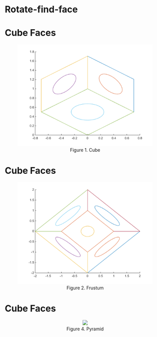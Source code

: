 # Rotate-find-face

<h1>Cube Faces</h1>
<figure style="text-align: center;">
    <img src='output_examples/cube.png' />
    <figcaption>Figure 1. Cube</figcaption>
</figure>



<h1>Cube Faces</h1>
<figure style="text-align: center;">
    <img src='output_examples/frustum.png' />
    <figcaption>Figure 2. Frustum</figcaption>
</figure>


<h1>Cube Faces</h1>
<figure style="text-align: center;">
    <img src='output_examples/octahedron.png />
    <figcaption>Figure 3. Cctahedron</figcaption>
</figure>



<h1>Cube Faces</h1>
<figure style="text-align: center;">
    <img src='output_examples/pyramid.png />
    <figcaption>Figure 4. Pyramid</figcaption>
</figure>
